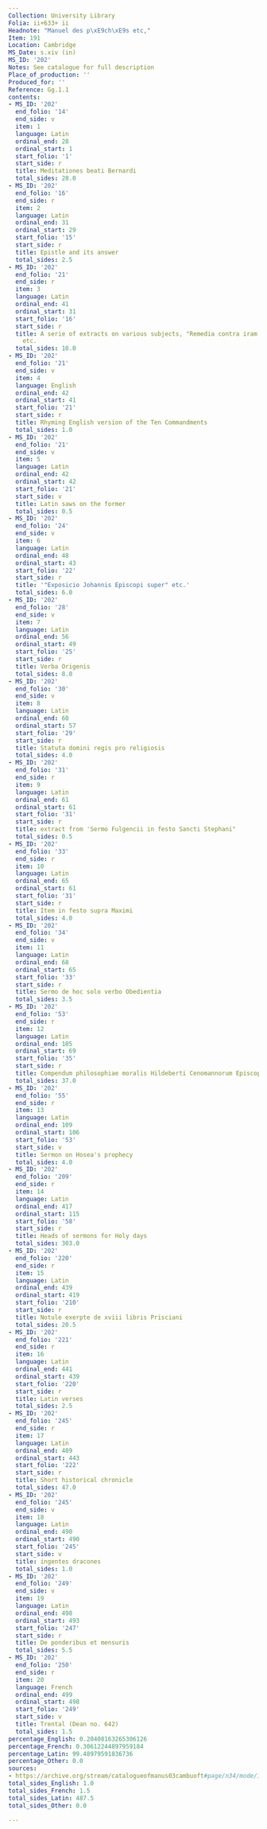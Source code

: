 ```yaml
---
Collection: University Library
Folia: ii+633+ ii
Headnote: "Manuel des p\xE9ch\xE9s etc,"
Item: 191
Location: Cambridge
MS_Date: s.xiv (in)
MS_ID: '202'
Notes: See catalogue for full description
Place_of_production: ''
Produced_for: ''
Reference: Gg.1.1
contents:
- MS_ID: '202'
  end_folio: '14'
  end_side: v
  item: 1
  language: Latin
  ordinal_end: 28
  ordinal_start: 1
  start_folio: '1'
  start_side: r
  title: Meditationes beati Bernardi
  total_sides: 28.0
- MS_ID: '202'
  end_folio: '16'
  end_side: r
  item: 2
  language: Latin
  ordinal_end: 31
  ordinal_start: 29
  start_folio: '15'
  start_side: r
  title: Epistle and its answer
  total_sides: 2.5
- MS_ID: '202'
  end_folio: '21'
  end_side: r
  item: 3
  language: Latin
  ordinal_end: 41
  ordinal_start: 31
  start_folio: '16'
  start_side: r
  title: A serie of extracts on various subjects, "Remedia contra iram alienam, superbiam"
    etc.
  total_sides: 10.0
- MS_ID: '202'
  end_folio: '21'
  end_side: v
  item: 4
  language: English
  ordinal_end: 42
  ordinal_start: 41
  start_folio: '21'
  start_side: r
  title: Rhyming English version of the Ten Commandments
  total_sides: 1.0
- MS_ID: '202'
  end_folio: '21'
  end_side: v
  item: 5
  language: Latin
  ordinal_end: 42
  ordinal_start: 42
  start_folio: '21'
  start_side: v
  title: Latin saws on the former
  total_sides: 0.5
- MS_ID: '202'
  end_folio: '24'
  end_side: v
  item: 6
  language: Latin
  ordinal_end: 48
  ordinal_start: 43
  start_folio: '22'
  start_side: r
  title: '"Exposicio Johannis Episcopi super" etc.'
  total_sides: 6.0
- MS_ID: '202'
  end_folio: '28'
  end_side: v
  item: 7
  language: Latin
  ordinal_end: 56
  ordinal_start: 49
  start_folio: '25'
  start_side: r
  title: Verba Origenis
  total_sides: 8.0
- MS_ID: '202'
  end_folio: '30'
  end_side: v
  item: 8
  language: Latin
  ordinal_end: 60
  ordinal_start: 57
  start_folio: '29'
  start_side: r
  title: Statuta domini regis pro religiosis
  total_sides: 4.0
- MS_ID: '202'
  end_folio: '31'
  end_side: r
  item: 9
  language: Latin
  ordinal_end: 61
  ordinal_start: 61
  start_folio: '31'
  start_side: r
  title: extract from 'Sermo Fulgencii in festo Sancti Stephani"
  total_sides: 0.5
- MS_ID: '202'
  end_folio: '33'
  end_side: r
  item: 10
  language: Latin
  ordinal_end: 65
  ordinal_start: 61
  start_folio: '31'
  start_side: r
  title: Item in festo supra Maximi
  total_sides: 4.0
- MS_ID: '202'
  end_folio: '34'
  end_side: v
  item: 11
  language: Latin
  ordinal_end: 68
  ordinal_start: 65
  start_folio: '33'
  start_side: r
  title: Sermo de hoc solo verbo Obedientia
  total_sides: 3.5
- MS_ID: '202'
  end_folio: '53'
  end_side: r
  item: 12
  language: Latin
  ordinal_end: 105
  ordinal_start: 69
  start_folio: '35'
  start_side: r
  title: Compendum philosophiae moralis Hildeberti Cenomannorum Episcopi
  total_sides: 37.0
- MS_ID: '202'
  end_folio: '55'
  end_side: r
  item: 13
  language: Latin
  ordinal_end: 109
  ordinal_start: 106
  start_folio: '53'
  start_side: v
  title: Sermon on Hosea's prophecy
  total_sides: 4.0
- MS_ID: '202'
  end_folio: '209'
  end_side: r
  item: 14
  language: Latin
  ordinal_end: 417
  ordinal_start: 115
  start_folio: '58'
  start_side: r
  title: Heads of sermons for Holy days
  total_sides: 303.0
- MS_ID: '202'
  end_folio: '220'
  end_side: r
  item: 15
  language: Latin
  ordinal_end: 439
  ordinal_start: 419
  start_folio: '210'
  start_side: r
  title: Notule exerpte de xviii libris Prisciani
  total_sides: 20.5
- MS_ID: '202'
  end_folio: '221'
  end_side: r
  item: 16
  language: Latin
  ordinal_end: 441
  ordinal_start: 439
  start_folio: '220'
  start_side: r
  title: Latin verses
  total_sides: 2.5
- MS_ID: '202'
  end_folio: '245'
  end_side: r
  item: 17
  language: Latin
  ordinal_end: 489
  ordinal_start: 443
  start_folio: '222'
  start_side: r
  title: Short historical chronicle
  total_sides: 47.0
- MS_ID: '202'
  end_folio: '245'
  end_side: v
  item: 18
  language: Latin
  ordinal_end: 490
  ordinal_start: 490
  start_folio: '245'
  start_side: v
  title: ingentes dracones
  total_sides: 1.0
- MS_ID: '202'
  end_folio: '249'
  end_side: v
  item: 19
  language: Latin
  ordinal_end: 498
  ordinal_start: 493
  start_folio: '247'
  start_side: r
  title: De ponderibus et mensuris
  total_sides: 5.5
- MS_ID: '202'
  end_folio: '250'
  end_side: r
  item: 20
  language: French
  ordinal_end: 499
  ordinal_start: 498
  start_folio: '249'
  start_side: v
  title: Trental (Dean no. 642)
  total_sides: 1.5
percentage_English: 0.20408163265306126
percentage_French: 0.30612244897959184
percentage_Latin: 99.48979591836736
percentage_Other: 0.0
sources:
- https://archive.org/stream/catalogueofmanus03cambuoft#page/n34/mode/1up
total_sides_English: 1.0
total_sides_French: 1.5
total_sides_Latin: 487.5
total_sides_Other: 0.0

---
```

